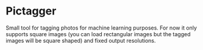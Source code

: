 # Pictagger
Small tool for tagging photos for machine learning purposes.
For now it only supports square images (you can load rectangular images but the tagged images will be square shaped) and fixed output resolutions.
